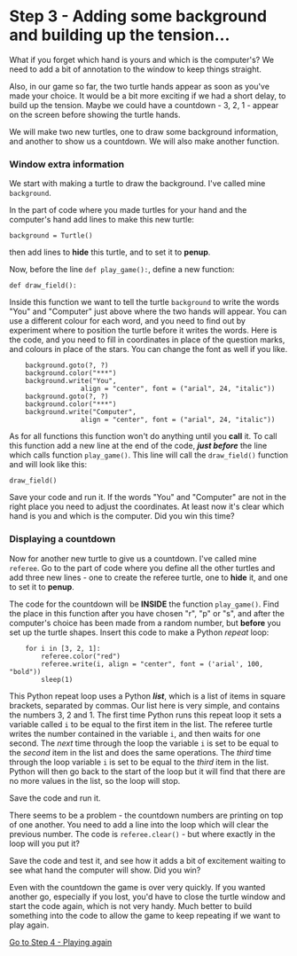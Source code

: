# Step 3 - Adding some background and building up the tension...

What if you forget which hand is yours and which is the computer's? We need to add a bit of annotation to the window to keep things straight.

Also, in our game so far, the two turtle hands appear as soon as you've made your choice. It would be a bit more exciting if we had a short delay, to build up the tension. Maybe we could have a countdown - 3, 2, 1 - appear on the screen before showing the turtle hands.

We will make two new turtles, one to draw some background information, and another to show us a countdown. We will also make another function.

### Window extra information

We start with making a turtle to draw the background. I've called mine ```background```.

In the part of code where you made turtles for your hand and the computer's hand add lines to make this new turtle:
```
background = Turtle()
```
then add lines to **hide** this turtle, and to set it to **penup**.

Now, before the line ```def play_game():```, define a new function:
```
def draw_field():
```
Inside this function we want to tell the turtle ```background``` to write the words "You" and "Computer" just above where the two hands will appear. You can use a different colour for each word, and you need to find out by experiment where to position the turtle before it writes the words. Here is the code, and you need to fill in coordinates in place of the question marks, and colours in place of the stars. You can change the font as well if you like.

```
    background.goto(?, ?)
    background.color("***")
    background.write("You",
                  align = "center", font = ("arial", 24, "italic"))
    background.goto(?, ?)
    background.color("***")
    background.write("Computer",
                  align = "center", font = ("arial", 24, "italic"))
```
As for all functions this function won't do anything until you **call** it. To call this function add a new line at the end of the code, **_just before_** the line which calls function ```play_game()```. This line will call the ```draw_field()``` function and will look like this:
```
draw_field()
```

Save your code and run it. If the words "You" and "Computer" are not in the right place you need to adjust the coordinates. At least now it's clear which hand is you and which is the computer. Did you win this time? 

### Displaying a countdown

Now for another new turtle to give us a countdown. I've called mine ```referee```. Go to the part of code where you define all the other turtles and add three new lines - one to create the referee turtle, one to **hide** it, and one to set it to **penup**.

The code for the countdown will be **INSIDE** the function ```play_game()```. Find the place in this function after you have chosen "r", "p" or "s", and after the computer's choice has been made from a random number, but **before** you set up the turtle shapes. Insert this code to make a Python *repeat* loop: 
```
    for i in [3, 2, 1]:
        referee.color("red")
        referee.write(i, align = "center", font = ('arial', 100, "bold"))
        sleep(1)
```
This Python repeat loop uses a Python **_list_**, which is a list of items in square brackets, separated by commas. Our list here is very simple, and contains the numbers 3, 2 and 1. The first time Python runs this repeat loop it sets a variable called ```i``` to be equal to the first item in the list. The referee turtle writes the number contained in the variable ```i```, and then waits for one second. The *next* time through the loop the variable ```i``` is set to be equal to the *second* item in the list and does the same operations. The *third* time through the loop variable ```i``` is set to be equal to the *third* item in the list. Python will then go back to the start of the loop but it will find that there are no more values in the list, so the loop will stop.

Save the code and run it. 

There seems to be a problem - the countdown numbers are printing on top of one another. You need to add a line into the loop which will clear the previous number. The code is ```referee.clear()``` - but where exactly in the loop will you put it?

Save the code and test it, and see how it adds a bit of excitement waiting to see what hand the computer will show. Did you win?

Even with the countdown the game is over very quickly. If you wanted another go, especially if you lost, you'd have to close the turtle window and start the code again, which is not very handy. Much better to build something into the code to allow the game to keep repeating if we want to play again.

[Go to Step 4 - Playing again](../Step4-Play-again)
